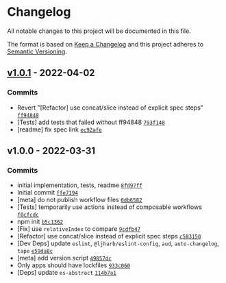 # Changelog

All notable changes to this project will be documented in this file.

The format is based on [Keep a Changelog](https://keepachangelog.com/en/1.0.0/)
and this project adheres to [Semantic Versioning](https://semver.org/spec/v2.0.0.html).

## [v1.0.1](https://github.com/es-shims/Array.prototype.with/compare/v1.0.0...v1.0.1) - 2022-04-02

### Commits

- Revert "[Refactor] use concat/slice instead of explicit spec steps" [`ff94848`](https://github.com/es-shims/Array.prototype.with/commit/ff9484831f4ea7eafbd8ab4683fd0575a65961b3)
- [Tests] add tests that failed without ff94848 [`793f148`](https://github.com/es-shims/Array.prototype.with/commit/793f14851ddefd99762c613bad33c539e07b2828)
- [readme] fix spec link [`ec92afe`](https://github.com/es-shims/Array.prototype.with/commit/ec92afe5188c5e89f52c24534788216696388931)

## v1.0.0 - 2022-03-31

### Commits

- initial implementation, tests, readme [`8fd97ff`](https://github.com/es-shims/Array.prototype.with/commit/8fd97ff8bf3f2f4804dc9e303fa4902164b52d26)
- Initial commit [`ffe7194`](https://github.com/es-shims/Array.prototype.with/commit/ffe7194883dd3b8764508b740fe3db9b9372eb65)
- [meta] do not publish workflow files [`6db6582`](https://github.com/es-shims/Array.prototype.with/commit/6db65820b12d34665dd205e606a4b9e33c03b784)
- [Tests] temporarily use actions instead of composable workflows [`f0cfcdc`](https://github.com/es-shims/Array.prototype.with/commit/f0cfcdc01fb68ad3fe75c856b03b6ffd5b26b493)
- npm init [`b5c1362`](https://github.com/es-shims/Array.prototype.with/commit/b5c1362d256f49518b466c7296a3bfadb4f4d47d)
- [Fix] use `relativeIndex` to compare [`9cdfb47`](https://github.com/es-shims/Array.prototype.with/commit/9cdfb474f4aef7b24ba36febf1e2c8a8c9d393ca)
- [Refactor] use concat/slice instead of explicit spec steps [`c583150`](https://github.com/es-shims/Array.prototype.with/commit/c583150734291ac0e6ba8bcd57257e5be4564031)
- [Dev Deps] update `eslint`, `@ljharb/eslint-config`, `aud`, `auto-changelog`, `tape` [`e59da8c`](https://github.com/es-shims/Array.prototype.with/commit/e59da8c2c71d4d6f1fbda5de98786ddf01252094)
- [meta] add version script [`49857dc`](https://github.com/es-shims/Array.prototype.with/commit/49857dc67c85a03faabd195855d0d7c60fdf65c9)
- Only apps should have lockfiles [`933c060`](https://github.com/es-shims/Array.prototype.with/commit/933c060d1d0822a2a6ee1b340431877513a52e33)
- [Deps] update `es-abstract` [`114b7a1`](https://github.com/es-shims/Array.prototype.with/commit/114b7a1153b9abac3a073dd4a36ffb5684cd9d64)
